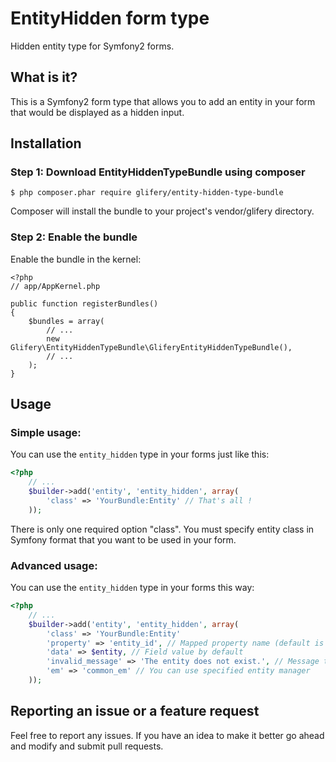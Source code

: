 # EntityHidden form type

Hidden entity type for Symfony2 forms.

## What is it?

This is a Symfony2 form type that allows you to add an entity in your form that would be displayed as a hidden input.

## Installation

### Step 1: Download EntityHiddenTypeBundle using composer
```
$ php composer.phar require glifery/entity-hidden-type-bundle
```
Composer will install the bundle to your project's vendor/glifery directory.

### Step 2: Enable the bundle
Enable the bundle in the kernel:
```
<?php
// app/AppKernel.php

public function registerBundles()
{
    $bundles = array(
        // ...
        new Glifery\EntityHiddenTypeBundle\GliferyEntityHiddenTypeBundle(),
        // ...
    );
}
```

## Usage

### Simple usage:
You can use the `entity_hidden` type in your forms just like this:
```php
<?php
    // ...
    $builder->add('entity', 'entity_hidden', array(
        'class' => 'YourBundle:Entity' // That's all !
    ));
```
There is only one required option "class". You must specify entity class in Symfony format that you want to be used in your form.

### Advanced usage:
You can use the `entity_hidden` type in your forms this way:
```php
<?php
    // ...
    $builder->add('entity', 'entity_hidden', array(
        'class' => 'YourBundle:Entity'
        'property' => 'entity_id', // Mapped property name (default is 'id')
        'data' => $entity, // Field value by default
        'invalid_message' => 'The entity does not exist.', // Message that would be shown if no entity found
        'em' => 'common_em' // You can use specified entity manager
    ));
```

## Reporting an issue or a feature request
Feel free to report any issues. If you have an idea to make it better go ahead and modify and submit pull requests.
